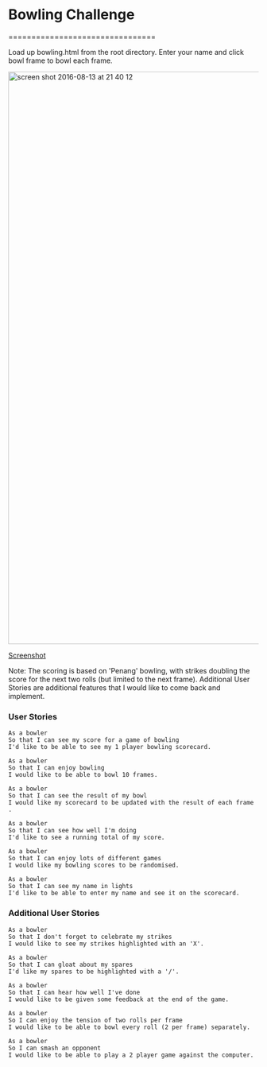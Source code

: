 
# Bowling Challenge
================================

Load up bowling.html from the root directory. Enter your name and click bowl frame to bowl each frame.

<img width="1152" alt="screen shot 2016-08-13 at 21 40 12" src="https://cloud.githubusercontent.com/assets/18581870/17645474/f80f9976-619e-11e6-8c5a-fab31b911a38.png">

[Screenshot](http://i.imgur.com/Z4vLzI2.png)

Note: The scoring is based on 'Penang' bowling, with strikes doubling the score for the next two rolls (but limited to the next frame). Additional User Stories are additional features that I would like to come back and implement.

### User Stories

```
As a bowler
So that I can see my score for a game of bowling
I'd like to be able to see my 1 player bowling scorecard.

As a bowler
So that I can enjoy bowling
I would like to be able to bowl 10 frames.

As a bowler
So that I can see the result of my bowl
I would like my scorecard to be updated with the result of each frame .

As a bowler
So that I can see how well I'm doing
I'd like to see a running total of my score.

As a bowler
So that I can enjoy lots of different games
I would like my bowling scores to be randomised.

As a bowler
So that I can see my name in lights
I'd like to be able to enter my name and see it on the scorecard.
```


### Additional User Stories

```
As a bowler
So that I don't forget to celebrate my strikes
I would like to see my strikes highlighted with an 'X'.

As a bowler
So that I can gloat about my spares
I'd like my spares to be highlighted with a '/'.

As a bowler
So that I can hear how well I've done
I would like to be given some feedback at the end of the game.

As a bowler
So I can enjoy the tension of two rolls per frame
I would like to be able to bowl every roll (2 per frame) separately.

As a bowler
So I can smash an opponent
I would like to be able to play a 2 player game against the computer.
```
